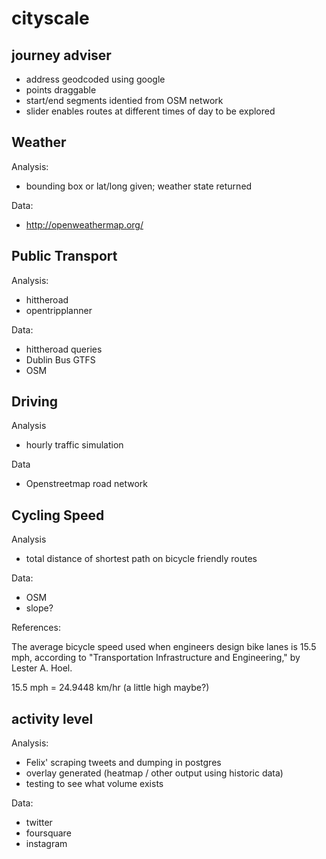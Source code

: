 cityscale
=================

## journey adviser

- address geodcoded using google
- points draggable
- start/end segments identied from OSM network
- slider enables routes at different times of day to be explored


## Weather
Analysis:

- bounding box or lat/long given; weather state returned



Data:

- http://openweathermap.org/

## Public Transport

Analysis:
 
 - hittheroad
 - opentripplanner

Data:

- hittheroad queries
- Dublin Bus GTFS
- OSM

## Driving 

Analysis

- hourly traffic simulation

Data

 - Openstreetmap road network



## Cycling Speed

Analysis

- total distance of shortest path on bicycle friendly routes

Data:

- OSM
- slope?

References:

The average bicycle speed used when engineers design bike lanes is 15.5 mph, according to "Transportation Infrastructure and Engineering," by Lester A. Hoel.

15.5 mph = 24.9448 km/hr (a little high maybe?)

## activity level

Analysis:

- Felix' scraping tweets and dumping in postgres
- overlay generated (heatmap / other output using historic data)
- testing to see what volume exists

Data:

- twitter
- foursquare
- instagram